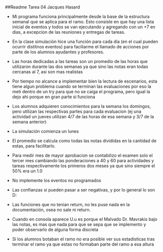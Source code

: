 ##Readme Tarea 04 Jacques Hasard

- Mi programa funciona principalmente desde la base de la estructura semanal que se aplica para el ramo. Esto consiste en que hay una lista inicial de eventos y todos se van ejecutando y agregando con un +7 en dias, a excepcion de las reuniones y entregas de tareas.

- En la clase simulación hice una función para cada día (en el cual pueden ocurrir distitnos eventos) para faciliarme el llamado de acciones por parte de los alumnos ayudantes y profesores.

- Las horas dedicadas a las tareas son un promedio de las horas que utilizaron durante las dos semanas ya que sino las notas eran todas cercanas al 7, asi son mas realistas 

- Por tiempo no alcance a implementar bien la lectura de escenarios, esta tiene algun problema cuando se terminan las evaluaciones por eso la meti dentro de un try para que no se caiga el programa, pero igual la dejo ahi porque en gran parte si funciona

- Los alumnos adquieren conocimientos para la semana los domingos, pero utilizan las respectivas partes para cada evaluacion (ej una actividad un jueves utilizan 4/7 de las horas de esa semana y 3/7 de la semana anterior)

- La simulación comienza un lunes

- El promedio se calcula como todas las notas divididas en la cantidad de estas, para facilitarlo.

- Para medir mes de mayor aprobacion se contabilizo el examen solo el tercer mes cambiando las ponderaciones a 40 y 60 para actividades y tareas respectivamente los primeros dos meses ya que sino siempre el 50% era un 1.0

- No implemente los eventos no programados
- Las confianzas si pueden pasar a ser negativas, y por lo general lo son D:
- Las funciones que no tenian return, no les puse nada en la documentación, osea no sale ni return.
- Cuando en consola aparece U.u es porque el Malvado Dr. Mavrakis bajo las notas, es mas que nada para que se sepa que se implemento y poder observarlo de alguna forma discreta
- Si los alumnos botaban el ramo no era posible ver sus estadisticas tras terminar el ramo ya que estas no formaban parte del ramo a esa altura
